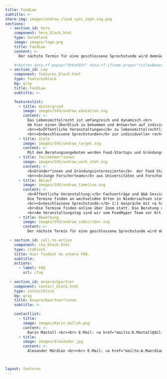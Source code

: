 ```yaml
---
title: FoodLaw
subtitle: >-
share-img: images/undraw_cloud_sync_2aph.svg.png
sections:
  - section_id: hero
    component: hero_block.html
    type: heroblock
    image: images/logo.png
    title: FoodLaw
    content: >-
      Der nächste Termin für eine geschlossene Sprechstunde wird demnächst hier veröffentlicht.

    #<button data-tf-popup="Ot6oP0VY" data-tf-iframe-props="title=Bewerbung zur lebensmittelrechtlichen Sprechstunde" style="background:  #2c2f3b;color: #FFFFFF !important;height: auto !important;border-radius: 3px;border: 2px solid #b99700;box-sizing: border-box;color: #fff;display: inline-block;font-size: 16px;height: 2.5em;line-height: 1.5;padding: 0.5em 30px;-webkit-transition: opacity 0.15s ease-in-out;transition: opacity 0.15s ease-in-out;font-size: 16px;padding-bottom: 0.625em;padding-top: 0.625em;">Jetzt bewerben!</button><script src="//embed.typeform.com/next/embed.js"></script>
  - section_id: Law
    component: features_block.html
    type: featuresblock
    bg: gray
    title: FoodLaw
    subtitle: >-

    featureslist:
      - title: Hintergrund
        image: images/SVG/undraw_education.svg
        content: >-
          Das Lebensmittelrecht ist umfangreich und dynamisch.<br>
          Um hier einen Überblick zu bekommen und Antworten auf individuelle Fragen zu erhalten, bieten wir Gründer*innen und Gründungsinteressierte in der Kategorie ‚Food Law‘ zwei Formate an:  <br>
          <br><b>Öffentliche Veranstaltungen</b> zu lebensmittelrechtlichen Themen wie Novel Food, Health Claims, Kennzeichnung und Produktsicherheit sowie Patente und Gebrauchsmuster.<br>
          <br><b>Geschlossene Sprechstunden</b> zur individuellen rechtlichen Beratung von Food-Startups in Niedersachsen durch Prof. Dr. Markus Grube, Rechtsanwalt, Lebensmittel- und Verbrauchsgüterjurist.
      - title: Ziele
        image: images/SVG/undraw_target.svg
        content: >-
          Mit den Beratungsangeboten werden Food-Startups und Gründungsinteressierte über rechtliche Themen informiert und die Etablierung eines innovativen Produktes oder einer innovativen Technologie auf dem Markt soll erleichtert werden.
      - title: Teilnehmer*innen
        image: images/SVG/undraw_work_chat.svg
        content: >-
          <b>Gründer*innen und Gründungsinteressierte</b>  der Food Startup-Szene<br>
          <br><b>Junge Forscherteams</b> aus Universitäten und Forschungseinrichtungen, die neue Produkte, Technologien, Verfahren oder Dienstleistungen rund um das Ernährungssystem entwickeln.
      - title: Ablauf
        image: images/SVG/undraw_timeline.svg
        content: >-
          <b>Öffentliche Veranstaltung:</b> Fachvorträge und Q&A Session.<br><br>
          Die Termine finden an wechselnden Orten in Niedersachsen statt und werden auf dieser Webseite bekannt gegeben. Rechtliche Fragestellungen können im Vorfeld bei den Ansprechpartner*innen eingereicht werden.<br>
          <br><b>Geschlossene Sprechstunde:</b> 1:1 Gespräche mit <a href="https://gpkh.eu/team/prof-dr-markus-grube/">Herrn Prof. Dr. Markus Grube </a>.<br>
          <br>Die Termine finden online über Zoom statt. Die Beratung dauert ca. 50 Minuten.
          <br>Am Veranstaltungstag sind wir vom FoodHyper Team vor Ort und stehen für Fragen rund um den FoodHyper und Angeboten für Startups zur Verfügung.
      - title: Bewerbung
        image: images/SVG/undraw_subscriber.svg
        content: >-
          Der nächste Termin für eine geschlossene Sprechstunde wird demnächst hier veröffentlicht.

  - section_id: call-to-action
    component: cta_block.html
    type: ctablock
    title: Hier findest du unsere FAQ.
    subtitle:
    actions:
      - label: FAQ
        url: /faq
        
  - section_id: ansprechpartner
    component: contact_block.html
    type: contactblock
    bg: gray
    title: Ansprechpartner*innen
    subtitle: >-

    contactlist:
      - title:
        image: images/Karin_Hollah.png
        content: >-
          Karin Mastall <br><br> E-Mail: <a href="mailto:K.Mastall@dil-ev.de">K.Mastall@dil-ev.de </a>  <br><br> Tel.: 05431 183 193
      - title:
        image: images/Alexander.jpg
        content: >-
          Alexander Märdian <br><br> E-Mail: <a href="mailto:A.Maerdian@dil-tec.de">A.Maerdian@dil-tec.de </a>  <br><br> Tel.: 05431 183 354

  

layout: features
---
```


